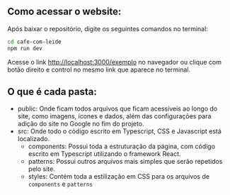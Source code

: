 ## Como acessar o website:

Após baixar o repositório, digite os seguintes comandos no terminal:

```bash
cd cafe-com-leide
npm run dev
```

Acesse o link [http://localhost:3000/exemplo](http://localhost:3000/exemplo) no navegador ou clique com botão direito e control no mesmo link que aparece no terminal.

## O que é cada pasta:

- public: Onde ficam todos arquivos que ficam acessíveis ao longo do site, como imagens, ícones e dados, além das configurações para adição do site no Google no fim do projeto.
- src: Onde todo o código escrito em Typescript, CSS e Javascript está localizado.
    - components: Possui toda a estruturação da página, com código escrito em Typescript utilizando o framework React.
    - patterns: Possui outros arquivos mais simples que serão repetidos pelo site.
    - styles: Contém toda a estilização em CSS para os arquivos de ```components``` e ```patterns```
